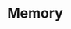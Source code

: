 ---
pid: fs189
title: Memory
location_transcription: 
coordinates: "[-75.150952823665, 39.95562776996]"
zipcode: 
gen_neighborhood: 
neighborhood: 
outside_phl: 
age: '23'
age_range: 20-29
instagram: 
image_file_name: fs_189.jpg
proposal_transcription: 
topic: History
topic_summary: 0, 0
type: Other No Form
keywords_other: 
credit: Junru Xu
image_labels: Peaceful
twitter: 
facebook: 
permalink: "/monuments/fs189/"
layout: item-page
---